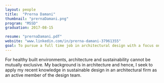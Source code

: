 ```yaml
---
layout: people
title:  "Prerna Damani"
thumbnail: "prernaDamani.png"
program: "MSSD"
graduation: 2017-08-15

resume: "prernaDamani.pdf"
website: "www.linkedin.com/in/prerna-damani-37961355"
goal: To pursue a full time job in architectural design with a focus on sustainability and biophillic design practices
---
```


For healthy built environments, architecture and sustainability cannot be mutually exclusive. My background is in architecture and hence, I seek to apply my recent knowledge in sustainable design in an architectural firm as an active member of the design team. 